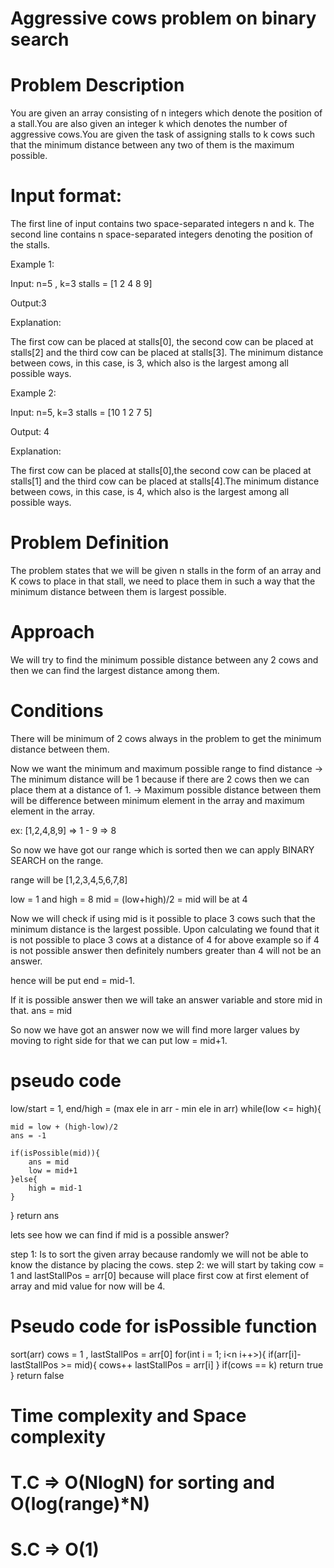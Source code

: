 # Aggressive cows problem on binary search

# Problem Description

You are given an array consisting of n integers which denote the position of a stall.You are also given an integer k which denotes the number of aggressive cows.You are given the task of assigning stalls to k cows such that the minimum distance between any two of them is the maximum possible.

# Input format:

The first line of input contains two space-separated integers n and k.
The second line contains n space-separated integers denoting the position of the stalls.

Example 1:

Input:
n=5 , k=3 stalls = [1 2 4 8 9]

Output:3

Explanation:

The first cow can be placed at stalls[0], the second cow can be placed at stalls[2] and the third cow can be placed at stalls[3]. The minimum distance between cows, in this case, is 3, which also is the largest among all possible ways.

Example 2:

Input:
n=5, k=3 stalls = [10 1 2 7 5]

Output: 4

Explanation:

The first cow can be placed at stalls[0],the second cow can be placed at stalls[1] and the third cow can be placed at stalls[4].The minimum distance between cows, in this case, is 4, which also is the largest among all possible ways.



# Problem Definition

The problem states that we will be given n stalls in the form of an array and K cows to place in that stall, we need to place them in such a way that the minimum distance between them is largest possible.

# Approach

We will try to find the minimum possible distance between any 2 cows and then we can find the largest distance among them.

# Conditions

There will be minimum of 2 cows always in the problem to get the minimum distance between them.

Now we want the minimum and maximum possible range to find distance
-> The minimum distance will be 1 because if there are 2 cows then we can place them at a distance of 1.
-> Maximum possible distance between them will be difference between minimum element in the array and maximum element in the array.

ex: [1,2,4,8,9] => 1 - 9 => 8

So now we have got our range which is sorted then we can apply BINARY SEARCH on the range.

range will be [1,2,3,4,5,6,7,8]

low = 1 and high = 8
mid = (low+high)/2 = mid will be at 4

Now we will check if using mid is it possible to place 3 cows such that the minimum distance is the largest possible.
Upon calculating we found that it is not possible to place 3 cows at a distance of 4 for above example so if 4 is not possible answer then definitely numbers greater than 4 will not be an answer.

hence will be put end = mid-1.

If it is possible answer then we will take an answer variable and store mid in that. ans = mid

So now we have got an answer now we will find more larger values by moving to right side for that we can put low = mid+1.

# pseudo code

low/start = 1, end/high = (max ele in arr - min ele in arr)
while(low <= high){

    mid = low + (high-low)/2
    ans = -1

    if(isPossible(mid)){
        ans = mid
        low = mid+1
    }else{
        high = mid-1
    }
}
return ans


lets see how we can find if mid is a possible answer?

step 1: Is to sort the given array because randomly we will not be able to know the distance by placing the cows.
step 2: we will start by taking cow = 1 and lastStallPos = arr[0] because will place first cow at first element of array and mid value for now will be 4.

# Pseudo code for isPossible function

sort(arr)
cows = 1 , lastStallPos = arr[0]
for(int i = 1; i<n i++>){
    if(arr[i]-lastStallPos >= mid){
        cows++
        lastStallPos = arr[i]
    }
    if(cows == k) return true
}
return false


# Time complexity and Space complexity

# T.C => O(NlogN) for sorting and O(log(range)*N)
# S.C => O(1)